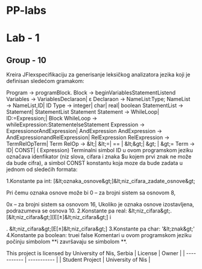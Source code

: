 # PP-labs

# Lab - 1
## Group - 10

Kreira JFlexspecifikaciju za generisanje leksičkog analizatora jezika koji je definisan sledećom
gramakom:

Program → programBlock.
Block → beginVariablesStatementListend
Variables → VariablesDeclaraon| ε
Declaraon → NameList:Type;
NameList → NameList,ID| ID
Type → integer| char| real| boolean
StatementList → Statement| StatementList Statement
Statement → WhileLoop| ID:=Expression;| Block
WhileLoop → whileExpression:StatementelseStatement
Expression → ExpressionorAndExpression| AndExpression
AndExpression → AndExpressionandRelExpression| RelExpression
RelExpression → TermRelOpTerm| Term
RelOp → \&lt;| \&lt;=| == | \&lt;\&gt;| \&gt; | \&gt;=
Term → ID| CONST| ( Expression)
Terminalni simbol ID u ovom programskom jeziku označava idenfikator (niz slova, cifara i znaka $u
kojem prvi znak ne može da bude cifra), a simbol CONST konstantu koja moze da bude zadata u
jednom od sledećih formata:

1.Konstante pa int:
[\&lt;oznaka\_osnove\&gt;]\&lt;niz\_cifara\_zadate\_osnove\&gt;

Pri čemu oznaka osnove može bi
0 – za brojni sistem sa osnovom 8,

0x – za brojni sistem sa osnovom 16,
Ukoliko je oznaka osnove izostavljena, podrazumeva se osnova 10.
2.Konstante pa real:
\&lt;niz\_cifara\&gt;.[\&lt;niz\_cifara\&gt;][E[±]\&lt;niz\_cifara\&gt;] i

. \&lt;niz\_cifara\&gt;[E[±]\&lt;niz\_cifara\&gt;]
3.Konstante pa char:
 &#39;\&lt;znak\&gt;&#39;
4.Konstante pa boolean:
truei false
Komentari u ovom programskom jeziku počinju simbolom \*\*i završavaju se simbolom \*\*.


This project is licensed by University of Nis, Serbia
| License      | Owner |
| ----------- | ----------- |
| Student Project | University of Nis |
